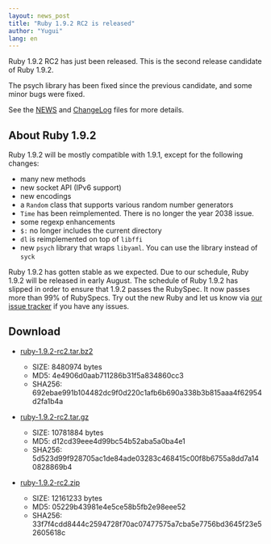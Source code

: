 ```yaml
---
layout: news_post
title: "Ruby 1.9.2 RC2 is released"
author: "Yugui"
lang: en
---
```


Ruby 1.9.2 RC2 has just been released. This is the second release
candidate of Ruby 1.9.2.

The psych library has been fixed since the previous candidate, and some
minor bugs were fixed.

See the [NEWS][1] and [ChangeLog][2] files for more details.

## About Ruby 1.9.2

Ruby 1.9.2 will be mostly compatible with 1.9.1, except for the
following changes:

* many new methods
* new socket API (IPv6 support)
* new encodings
* a `Random` class that supports various random number generators
* `Time` has been reimplemented. There is no longer the year 2038 issue.
* some regexp enhancements
* `$:` no longer includes the current directory
* `dl` is reimplemented on top of `libffi`
* new `psych` library that wraps `libyaml`. You can use the library
  instead of `syck`

Ruby 1.9.2 has gotten stable as we expected. Due to our schedule, Ruby
1.9.2 will be released in early August. The schedule of Ruby 1.9.2 has
slipped in order to ensure that 1.9.2 passes the RubySpec. It now passes
more than 99% of RubySpecs. Try out the new Ruby and let us know via
[our issue tracker][3] if you have any issues.

## Download

* [ruby-1.9.2-rc2.tar.bz2][4]
  * SIZE: 8480974 bytes
  * MD5: 4e4906d0aab711286b31f5a834860cc3
  * SHA256: 692ebae991b104482dc9f0d220c1afb6b690a338b3b815aaa4f62954d2fa1b4a

* [ruby-1.9.2-rc2.tar.gz][5]
  * SIZE: 10781884 bytes
  * MD5: d12cd39eee4d99bc54b52aba5a0ba4e1
  * SHA256: 5d523d99f928705ac1de84ade03283c468415c00f8b6755a8dd7a140828869b4

* [ruby-1.9.2-rc2.zip][6]
  * SIZE: 12161233 bytes
  * MD5: 05229b43981e4e5ce58b5fb2e98eee52
  * SHA256: 33f7f4cdd8444c2594728f70ac07477575a7cba5e7756bd3645f23e52605618c



[1]: https://svn.ruby-lang.org/repos/ruby/tags/v1_9_2_rc2/NEWS
[2]: https://svn.ruby-lang.org/repos/ruby/tags/v1_9_2_rc2/ChangeLog
[3]: https://bugs.ruby-lang.org/projects/show/ruby-19/
[4]: https://cache.ruby-lang.org/pub/ruby/1.9/ruby-1.9.2-rc2.tar.bz2
[5]: https://cache.ruby-lang.org/pub/ruby/1.9/ruby-1.9.2-rc2.tar.gz
[6]: https://cache.ruby-lang.org/pub/ruby/1.9/ruby-1.9.2-rc2.zip
